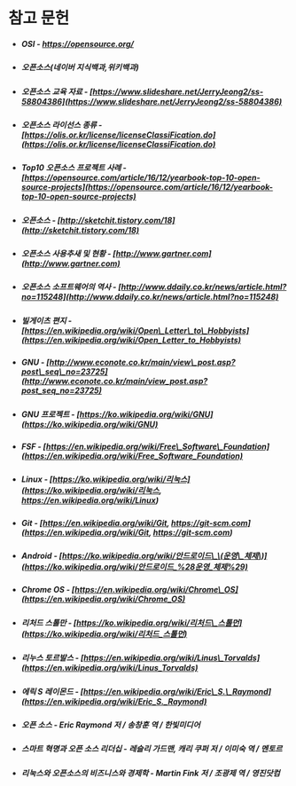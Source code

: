 # 참고 문헌

* ##### OSI - [https://opensource.org/ ](https://opensource.org/)
* ##### 오픈소스\(네이버 지식백과,위키백과\)
* ##### 오픈소스 교육 자료 - [https://www.slideshare.net/JerryJeong2/ss-58804386](https://www.slideshare.net/JerryJeong2/ss-58804386)
* ##### 오픈소스 라이선스 종류 - [https://olis.or.kr/license/licenseClassiFication.do](https://olis.or.kr/license/licenseClassiFication.do)
* ##### Top10 오픈소스 프로젝트 사례 - [https://opensource.com/article/16/12/yearbook-top-10-open-source-projects](https://opensource.com/article/16/12/yearbook-top-10-open-source-projects)
* ##### 오픈소스 - [http://sketchit.tistory.com/18](http://sketchit.tistory.com/18)
* ##### 오픈소스 사용추새 및 현황 - [http://www.gartner.com](http://www.gartner.com)
* ##### 오픈소스 소프트웨어의 역사 - [http://www.ddaily.co.kr/news/article.html?no=115248](http://www.ddaily.co.kr/news/article.html?no=115248)
* ##### 빌게이츠 편지 - [https://en.wikipedia.org/wiki/Open\_Letter\_to\_Hobbyists](https://en.wikipedia.org/wiki/Open_Letter_to_Hobbyists)
* ##### GNU - [http://www.econote.co.kr/main/view\_post.asp?post\_seq\_no=23725](http://www.econote.co.kr/main/view_post.asp?post_seq_no=23725)
* ##### GNU 프로젝트 - [https://ko.wikipedia.org/wiki/GNU](https://ko.wikipedia.org/wiki/GNU)
* ##### FSF - [https://en.wikipedia.org/wiki/Free\_Software\_Foundation](https://en.wikipedia.org/wiki/Free_Software_Foundation)

* ##### Linux - [https://ko.wikipedia.org/wiki/리눅스](https://ko.wikipedia.org/wiki/리눅스,	https://en.wikipedia.org/wiki/Linux)
* ##### Git - [https://en.wikipedia.org/wiki/Git,	https://git-scm.com](https://en.wikipedia.org/wiki/Git,	https://git-scm.com)
* ##### Android - [https://ko.wikipedia.org/wiki/안드로이드\_\(운영\_체제\)](https://ko.wikipedia.org/wiki/안드로이드_%28운영_체제%29)
* ##### Chrome OS - [https://en.wikipedia.org/wiki/Chrome\_OS](https://en.wikipedia.org/wiki/Chrome_OS)

* ##### 리처드 스톨만 - [https://ko.wikipedia.org/wiki/리처드\_스톨먼](https://ko.wikipedia.org/wiki/리처드_스톨먼)
* ##### 리누스 토르발스 - [https://en.wikipedia.org/wiki/Linus\_Torvalds](https://en.wikipedia.org/wiki/Linus_Torvalds)
* ##### 에릭 S 레이몬드 - [https://en.wikipedia.org/wiki/Eric\_S.\_Raymond](https://en.wikipedia.org/wiki/Eric_S._Raymond)
* ##### 오픈 소스 - Eric Raymond 저 / 송창훈 역 / 한빛미디어
* ##### 스마트 혁명과 오픈 소스 리더십 - 레슬리 가드맨, 캐리 쿠퍼 저 / 이미숙 역 / 멘토르
* ##### 리눅스와 오픈소스의 비즈니스와 경제학 - Martin Fink 저 / 조광제 역 / 영진닷컴



